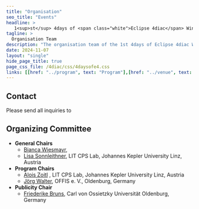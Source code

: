 ```yaml
---
title: "Organisation"
seo_title: "Events"
headline: > 
   1<sup>st</sup> 4days of <span class="white">Eclipse 4diac</span> Winter School
tagline: >
  Organisation Team
description: "The organisation team of the 1st 4days of Eclipse 4diac Winter School"
date: 2024-11-07
layout: "single"
hide_page_title: true
page_css_file: /4diac/css/4daysofe4.css
links: [[href: "../program", text: "Program"],[href: "../venue", text: "Venue"],[href: "../participation", text: "Participation"],[href: "../organisation", text: "Organisation"]]
---
```


## Contact

Please send all inquiries to


## Organizing Committee
- **General Chairs**
  - [Bianca Wiesmayr](https://www.jku.at/en/lit-cyber-physical-systems-lab/about-us/our-team/di-dr-bianca-wiesmayr-bsc-mlbt), 
  - [Lisa Sonnleithner](https://www.jku.at/en/lit-cyber-physical-systems-lab/about-us/our-team/di-dr-lisa-sonnleithner-bsc), LIT CPS Lab, Johannes Kepler University Linz, Austria 
- **Program Chairs**
  - [Alois Zoitl](https://www.jku.at/en/lit-cyber-physical-systems-lab/ueber-uns/team/univ-prof-di-dr-alois-zoitl) , LIT CPS Lab, Johannes Kepler University Linz, Austria 
  - [Jörg Walter](https://www.offis.de/offis/person/joerg-walter.html), OFFIS e. V., Oldenburg, Germany
- **Publicity Chair**  
  - [Friederike Bruns](https://uol.de/informatik/abteilungen/eingebettete-hardware-software-systeme-nebel/personen/msc-friederike-bruns-1), Carl von Ossietzky Universität Oldenburg, Germany 

